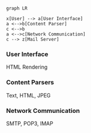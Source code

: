 ```mermaid

graph LR

x[User] --> a[User Interface]
a <-->b[Content Parser]
c <-->b
a <-->c[Network Communication]
c --> z[Mail Server]
```
### User Interface
HTML Rendering
### Content Parsers
Text, HTML, JPEG
### Network Communication
SMTP, POP3, IMAP